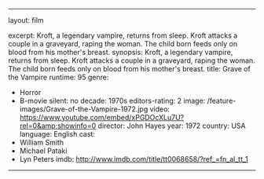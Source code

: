 ---

layout: film

excerpt: Kroft, a legendary vampire, returns from sleep. Kroft attacks a couple in a graveyard, raping the woman. The child born feeds only on blood from his mother's breast.
synopsis: Kroft, a legendary vampire, returns from sleep. Kroft attacks a couple in a graveyard, raping the woman. The child born feeds only on blood from his mother's breast.
title: Grave of the Vampire
runtime: 95
genre: 
- Horror 
- B-movie 
silent: no
decade: 1970s
editors-rating: 2
image:  /feature-images/Grave-of-the-Vampire-1972.jpg
video: https://www.youtube.com/embed/xPGDOcXLu7U?rel=0&amp;showinfo=0
director: John Hayes
year: 1972
country: USA
language: English
cast:
- William Smith
- Michael Pataki
- Lyn Peters 
imdb: http://www.imdb.com/title/tt0068658/?ref_=fn_al_tt_1

--- 